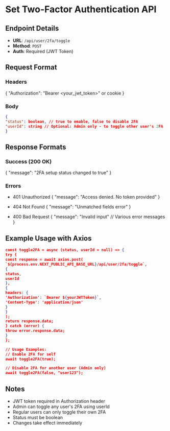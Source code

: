 # Set Two-Factor Authentication API

## Endpoint Details

- **URL**: `/api/user/2fa/toggle`
- **Method**: `POST`
- **Auth**: Required (JWT Token)

## Request Format

### Headers

{
"Authorization": "Bearer <your_jwt_token>" or cookie
}

### Body

```json
{
"status": boolean, // true to enable, false to disable 2FA
"userId": string // Optional: Admin only - to toggle other user's 2FA
}
```

## Response Formats

### Success (200 OK)

{
"message": "2FA setup status changed to true"
}

### Errors

- 401 Unauthorized
  {
  "message": "Access denied. No token provided"
  }

- 404 Not Found
  {
  "message": "Unmatched fields error"
  }

- 400 Bad Request
  {
  "message": "Invalid input" // Various error messages
  }

## Example Usage with Axios

```json
const toggle2FA = async (status, userId = null) => {
try {
const response = await axios.post(
`${process.env.NEXT_PUBLIC_API_BASE_URL}/api/user/2fa/toggle`,
{
status,
userId
},
{
headers: {
'Authorization': `Bearer ${yourJWTToken}`,
'Content-Type': 'application/json'
}
}
);
return response.data;
} catch (error) {
throw error.response.data;
}
};

// Usage Examples:
// Enable 2FA for self
await toggle2FA(true);

// Disable 2FA for another user (Admin only)
await toggle2FA(false, "user123");
```

## Notes

- JWT token required in Authorization header
- Admin can toggle any user's 2FA using userId
- Regular users can only toggle their own 2FA
- Status must be boolean
- Changes take effect immediately

```

```

